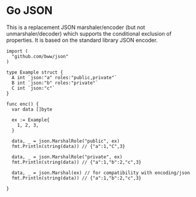 # Go JSON

This is a replacement JSON marshaler/encoder (but not unmarshaler/decoder) which supports the conditional exclusion of properties. It is based on the standard library JSON encoder.

    import (
      "github.com/bww/json"
    )
    
    type Example struct {
      A int `json:"a" roles:"public,private"`
      B int `json:"b" roles:"private"`
      C int `json:"c"`
    }
    
    func enc() {
      var data []byte
      
      ex := Example{
        1, 2, 3,
      }
      
      data, _ = json.MarshalRole("public", ex)
      fmt.Println(string(data)) // {"a":1,"C",3}
      
      data, _ = json.MarshalRole("private", ex)
      fmt.Println(string(data)) // {"a":1,"b":2,"c",3}
      
      data, _ = json.Marshal(ex) // for compatibility with encoding/json
      fmt.Println(string(data)) // {"a":1,"b":2,"c",3}
      
    }
